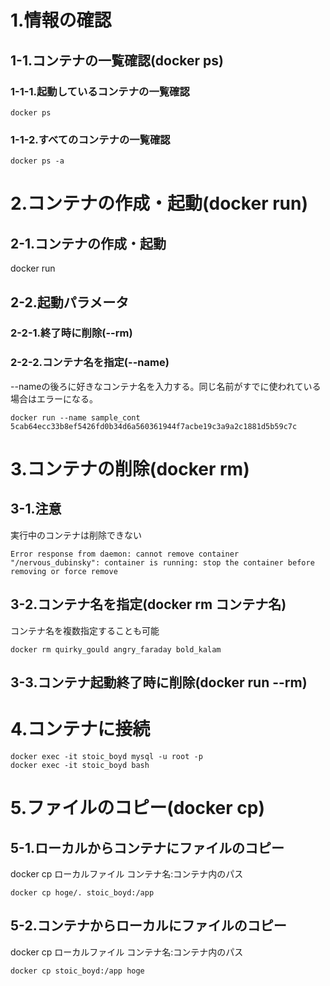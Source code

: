 # 1.情報の確認

## 1-1.コンテナの一覧確認(docker ps)

### 1-1-1.起動しているコンテナの一覧確認

```
docker ps
```

### 1-1-2.すべてのコンテナの一覧確認

```
docker ps -a
```

# 2.コンテナの作成・起動(docker run)

## 2-1.コンテナの作成・起動

docker run 

## 2-2.起動パラメータ

### 2-2-1.終了時に削除(--rm)

### 2-2-2.コンテナ名を指定(--name)

--nameの後ろに好きなコンテナ名を入力する。同じ名前がすでに使われている場合はエラーになる。

```
docker run --name sample_cont 5cab64ecc33b8ef5426fd0b34d6a560361944f7acbe19c3a9a2c1881d5b59c7c
```

# 3.コンテナの削除(docker rm)

## 3-1.注意

実行中のコンテナは削除できない

```
Error response from daemon: cannot remove container "/nervous_dubinsky": container is running: stop the container before removing or force remove
```

## 3-2.コンテナ名を指定(docker rm コンテナ名)

コンテナ名を複数指定することも可能

```
docker rm quirky_gould angry_faraday bold_kalam
```

## 3-3.コンテナ起動終了時に削除(docker run --rm)


# 4.コンテナに接続

```
docker exec -it stoic_boyd mysql -u root -p 
docker exec -it stoic_boyd bash
```

# 5.ファイルのコピー(docker cp)

## 5-1.ローカルからコンテナにファイルのコピー

docker cp ローカルファイル コンテナ名:コンテナ内のパス

```
docker cp hoge/. stoic_boyd:/app
```

## 5-2.コンテナからローカルにファイルのコピー

docker cp ローカルファイル コンテナ名:コンテナ内のパス

```
docker cp stoic_boyd:/app hoge
```